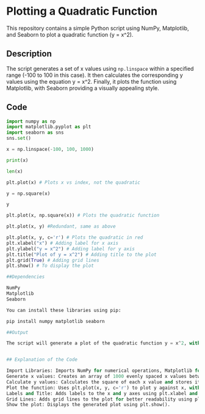 
# Plotting a Quadratic Function

This repository contains a simple Python script using NumPy, Matplotlib, and Seaborn to plot a quadratic function (y = x^2).

## Description

The script generates a set of x values using `np.linspace` within a specified range (-100 to 100 in this case). It then calculates the corresponding y values using the equation y = x^2. Finally, it plots the function using Matplotlib, with Seaborn providing a visually appealing style.

## Code

```python
import numpy as np
import matplotlib.pyplot as plt
import seaborn as sns
sns.set()

x = np.linspace(-100, 100, 1000)

print(x)

len(x)

plt.plot(x) # Plots x vs index, not the quadratic

y = np.square(x)

y

plt.plot(x, np.square(x)) # Plots the quadratic function

plt.plot(x, y) #Redundant, same as above

plt.plot(x, y, c='r') # Plots the quadratic in red
plt.xlabel("x") # Adding label for x axis
plt.ylabel("y = x^2") # Adding label for y axis
plt.title("Plot of y = x^2") # Adding title to the plot
plt.grid(True) # Adding grid lines
plt.show() # To display the plot

##Dependencies

NumPy
Matplotlib
Seaborn

You can install these libraries using pip:

pip install numpy matplotlib seaborn

##Output

The script will generate a plot of the quadratic function y = x^2, with the x-axis ranging from -100 to 100. The plot will be displayed in red, as specified in the code.  The x and y axis will be labelled along with a title. Grid lines will also be displayed to improve readability.


## Explanation of the Code

Import Libraries: Imports NumPy for numerical operations, Matplotlib for plotting, and Seaborn for styling.
Generate x values: Creates an array of 1000 evenly spaced x values between -100 and 100 using np.linspace.
Calculate y values: Calculates the square of each x value and stores it in the y array.
Plot the function: Uses plt.plot(x, y, c='r') to plot y against x, with the line color set to red.
Labels and Title: Adds labels to the x and y axes using plt.xlabel and plt.ylabel, and a title to the plot using plt.title.
Grid Lines: Adds grid lines to the plot for better readability using plt.grid(True).
Show the plot: Displays the generated plot using plt.show().

